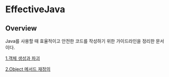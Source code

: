 # EffectiveJava

## Overview
Java를 사용할 때 효율적이고 안전한 코드를 작성하기 위한 가이드라인을 정리한 문서이다.

[1.객체 생성과 파괴](effective-java-con-des.md)

[2.Object 메서드 재정의](effective-java-Object.md) 
